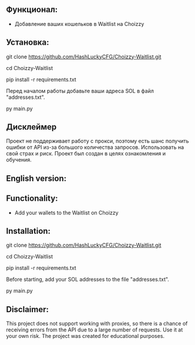## Функционал:

- Добавление ваших кошельков в Waitlist на Choizzy

## Установка: 

git clone https://github.com/HashLuckyCFG/Choizzy-Waitlist.git

cd Choizzy-Waitlist

pip install -r requirements.txt

Перед началом работы добавьте ваши адреса SOL в файл "addresses.txt".

py main.py

## Дисклеймер
Проект не поддерживает работу с прокси, поэтому есть шанс получить ошибки от API из-за большого количества запросов. Использовать на свой страх и риск. Проект был создан в целях ознакомления и обучения.

## English version:

## Functionality:

- Add your wallets to the Waitlist on Choizzy

## Installation:

git clone https://github.com/HashLuckyCFG/Choizzy-Waitlist.git

cd Choizzy-Waitlist

pip install -r requirements.txt

Before starting, add your SOL addresses to the file "addresses.txt".

py main.py

## Disclaimer:

This project does not support working with proxies, so there is a chance of receiving errors from the API due to a large number of requests. Use it at your own risk. The project was created for educational purposes.

